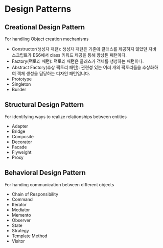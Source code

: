 # Design Patterns

## Creational Design Pattern

For handling Object creation mechanisms

- Constructor(생성자 패턴):
  생성자 패턴은 기존에 클래스를 제공하지 않았던 자바스크립트가 ES6에서 class 키워드 제공을 통해 향상된 패턴이다.
- Factory(팩토리 패턴):
  팩토리 패턴은 클래스가 객체를 생성하는 패턴이다.
- Abstract Factory(추상 팩토리 패턴):
  관련성 있는 여러 개의 팩토리들을 추상화하여 객체 생성을 담당하는 디자인 패턴입니다.
- Prototype
- Singleton
- Builder

## Structural Design Pattern

For identifying ways to realize relationships between entities

- Adapter
- Bridge
- Composite
- Decorator
- Facade
- Flyweight
- Proxy

## Behavioral Design Pattern

For handing communication between different objects

- Chain of Responsibility
- Command
- Iterator
- Mediator
- Memento
- Observer
- State
- Strategy
- Template Method
- Visitor

